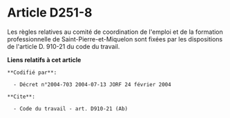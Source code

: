 # Article D251-8

Les règles relatives au comité de coordination de l'emploi et de la formation professionnelle de Saint-Pierre-et-Miquelon
sont fixées par les dispositions de l'article D. 910-21 du code du travail.

**Liens relatifs à cet article**

	**Codifié par**:

	  - Décret n°2004-703 2004-07-13 JORF 24 février 2004

	**Cite**:

	  - Code du travail - art. D910-21 (Ab)
